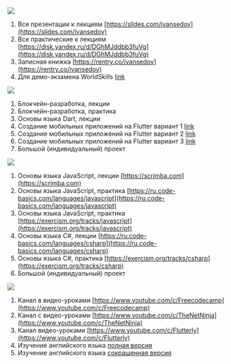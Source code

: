 ![](https://i.ibb.co/vXTWw40/Focus-on-Small-Steps-1584-x-396-px.jpg)

1. Все презентации к лекциям [https://slides.com/ivansedov](https://slides.com/ivansedov)
2. Все практические к лекциям [https://disk.yandex.ru/d/DGhMJddbb3fuVg](https://disk.yandex.ru/d/DGhMJddbb3fuVg)
3. Записная книжка [https://rentry.co/ivansedov](https://rentry.co/ivansedov)
4. Для демо-экзамена WorldSkills [link](https://github.com/e1m7/work/blob/main/e1m7_github_io_work.pdf)

![](https://i.ibb.co/y8XZ7tb/Untitled-1.jpg)

1. Блокчейн-разработка, лекции
2. Блокчейн-разработка, практика
3. Основы языка Dart, лекции
4. Создание мобильных приложений на Flutter вариант 1 [link](https://www.youtube.com/watch?v=1ukSR1GRtMU&list=PL4cUxeGkcC9jLYyp2Aoh6hcWuxFDX6PBJ)
5. Создание мобильных приложений на Flutter вариант 2 [link](https://www.youtube.com/watch?v=cpkSVwf75-k&list=PL6lh8cTntlDiLlH_rHl5F0JOy_gRm_Wa4)
6. Создание мобильных приложений на Flutter вариант 3 [link](https://www.youtube.com/watch?v=sOYGLk3A6NQ&list=PLyaYkfwvXhRKjYAIO4_J_IcHtAXUR_1ci)
7. Большой (индивидуальный) проект

![](https://i.ibb.co/y6K6p4d/Untitled-2.jpg)

1. Основы языка JavaScript, лекции [https://scrimba.com](https://scrimba.com)
2. Основы языка JavaScript, практика [https://ru.code-basics.com/languages/javascript](https://ru.code-basics.com/languages/javascript)
3. Основы языка JavaScript, практика [https://exercism.org/tracks/javascript](https://exercism.org/tracks/javascript)
4. Основы языка C#, лекции [https://ru.code-basics.com/languages/csharp](https://ru.code-basics.com/languages/csharp)
5. Основы языка C#, практика [https://exercism.org/tracks/csharp](https://exercism.org/tracks/csharp)
6. Большой (индивидуальный) проект


![](https://i.ibb.co/3F11kVM/2021-11-26-19-16-45.png)

1. Канал в видео-уроками [https://www.youtube.com/c/Freecodecamp](https://www.youtube.com/c/Freecodecamp)
2. Канал с видео-уроками [https://www.youtube.com/c/TheNetNinja](https://www.youtube.com/c/TheNetNinja)
3. Канал видео-уроками [https://www.youtube.com/c/Flutterly](https://www.youtube.com/c/Flutterly)
4. Изучение английского языка [полная версия](https://www.youtube.com/playlist?list=PL66DIGaegedqtRaxfVsk6vH5dBDuL5w92)
5. Изучение английского языка [сокращенная версия](https://www.youtube.com/playlist?list=PL66DIGaegedqVBwaauzKVk7DNqIFaXrN_)
